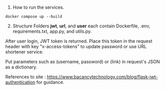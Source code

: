 1. How to run the services.
```console
docker compose up --build
```

2. Structure
Folders **jwt**, **url**, and **user** each contain Dockerfile, .env, requirements.txt, app.py, and utils.py.


After user login, JWT token is returned. Place this token in the request header with key "x-access-tokens" to update password or use URL shortener service.

Put parameters such as (username, password) or (link) in request's JSON as a dictionary.


References to site : https://www.bacancytechnology.com/blog/flask-jwt-authentication for guidance.

